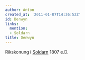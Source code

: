 ```yaml
---
author: Anton
created_at: '2011-01-07T14:36:52Z'
id: Denwyn
links:
  mention:
  - Soldarn
title: Denwyn
---
```


Rikskonung i [Soldarn] 1807 e.D.

  [Soldarn]: Soldarn
